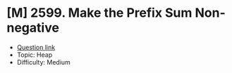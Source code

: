 # [M] 2599. Make the Prefix Sum Non-negative

- [Question link](https://leetcode.com/problems/make-the-prefix-sum-non-negative)
- Topic: Heap
- Difficulty: Medium
